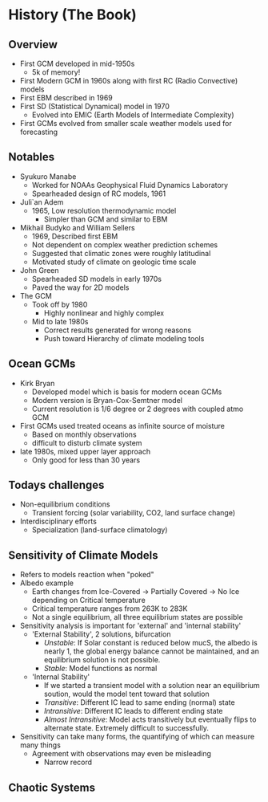 # History (The Book)

## Overview
- First GCM developed in mid-1950s
	- 5k of memory!
- First Modern GCM in 1960s along with first RC (Radio Convective) models
- First EBM described in 1969
- First SD (Statistical Dynamical) model in 1970
	- Evolved into EMIC (Earth Models of Intermediate Complexity)
- First GCMs evolved from smaller scale weather models used for forecasting
	
## Notables
- Syukuro Manabe 
	- Worked for NOAAs Geophysical Fluid Dynamics Laboratory
	- Spearheaded design of RC models, 1961
- Juli\`an Adem
	- 1965, Low resolution thermodynamic model 
		- Simpler than GCM and similar to EBM
- Mikhail Budyko and William Sellers
	- 1969, Described first EBM
	- Not dependent on complex weather prediction schemes
	- Suggested that climatic zones were roughly latitudinal
	- Motivated study of climate on geologic time scale 
- John Green 
	- Spearheaded SD models in early 1970s
	- Paved the way for 2D models
- The GCM
	- Took off by 1980
		- Highly nonlinear and highly complex
	- Mid to late 1980s
		- Correct results generated for wrong reasons
		- Push toward Hierarchy of climate modeling tools
			
## Ocean GCMs
- Kirk Bryan
	- Developed model which is basis for modern ocean GCMs
	- Modern version is Bryan-Cox-Semtner model
	- Current resolution is 1/6 degree or 2 degrees with coupled atmo GCM
- First GCMs used treated oceans as infinite source of moisture
	- Based on monthly observations
	- difficult to disturb climate system
- late 1980s, mixed upper layer approach
	- Only good for less than 30 years
	
## Todays challenges
- Non-equilibrium conditions
	- Transient forcing (solar variability, CO2, land surface change)
- Interdisciplinary efforts
	- Specialization (land-surface climatology)
	
## Sensitivity of Climate Models
- Refers to models reaction when "poked"
- Albedo example
	- Earth changes from Ice-Covered -> Partially Covered -> No Ice depending on Critical temperature
	- Critical temperature ranges from 263K to 283K
	- Not a single equilibrium, all three equilibrium states are possible
- Sensitivity analysis is important for 'external' and 'internal stability'
	- 'External Stability', 2 solutions, bifurcation
		- _Unstable_: If Solar constant is reduced below mucS, the albedo is nearly 1, the global energy balance cannot be maintained, and an equilibrium solution is not possible. 
		- _Stable_: Model functions as normal
	- 'Internal Stability'	
		- If we started a transient model with a solution near an equilibrium soution, would the model tent toward that solution
		- _Transitive_: Different IC lead to same ending (normal) state
		- _Intransitive_: Different IC leads to different ending state
		- _Almost Intransitive_: Model acts transitively but eventually flips to alternate state. Extremely difficult to successfully. 
- Sensitivity can take many forms, the quantifying of which can measure many things 
	- Agreement with observations may even be misleading
		- Narrow record
	

## Chaotic Systems
		
		
		
		
		
